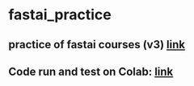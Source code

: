 # fastai_practice
## practice of fastai courses (v3) [link](https://course.fast.ai/)

## Code run and test on Colab: [link](https://colab.research.google.com/notebooks/welcome.ipynb#recent=true)
